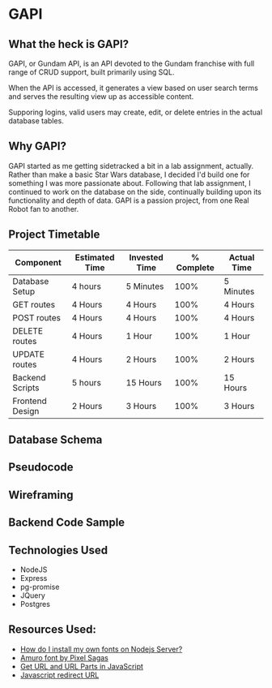 # GAPI

## What the heck is GAPI?

GAPI, or Gundam API, is an API devoted to the Gundam franchise with full range of CRUD support, built primarily using SQL.

When the API is accessed, it generates a view based on user search terms and serves the resulting view up as accessible content.

Supporing logins, valid users may create, edit, or delete entries in the actual database tables.

## Why GAPI?

GAPI started as me getting sidetracked a bit in a lab assignment, actually. Rather than make a basic Star Wars database, I decided I'd build one for something I was more passionate about. Following that lab assignment, I continued to work on the database on the side, continually building upon its functionality and depth of data. GAPI is a passion project, from one Real Robot fan to another.

## Project Timetable

Component | Estimated Time | Invested Time | % Complete | Actual Time 
--- | --- |--- |--- |---
Database Setup | 4 hours | 5 Minutes | 100% | 5 Minutes 
GET routes | 4 Hours | 4 Hours | 100% | 4 Hours
POST routes | 4 Hours | 4 Hours | 100% | 4 Hours
DELETE routes | 4 Hours | 1 Hour | 100% | 1 Hour
UPDATE routes | 4 Hours | 2 Hours | 100% | 2 Hours
Backend Scripts | 5 hours | 15 Hours | 100% | 15 Hours
Frontend Design | 2 Hours | 3 Hours | 100% | 3 Hours

## Database Schema

## Pseudocode

## Wireframing

## Backend Code Sample

## Technologies Used

* NodeJS
* Express
* pg-promise
* JQuery
* Postgres

## Resources Used:

* [How do I install my own fonts on Nodejs Server?](http://stackoverflow.com/questions/18369600/how-do-i-install-my-own-fonts-on-nodejs-server)
* [Amuro font by Pixel Sagas](http://www.fontspace.com/pixel-sagas/amuro)
* [Get URL and URL Parts in JavaScript](https://css-tricks.com/snippets/javascript/get-url-and-url-parts-in-javascript/)
* [Javascript redirect URL](http://www.rapidtables.com/web/dev/javascript-redirect.htm)
